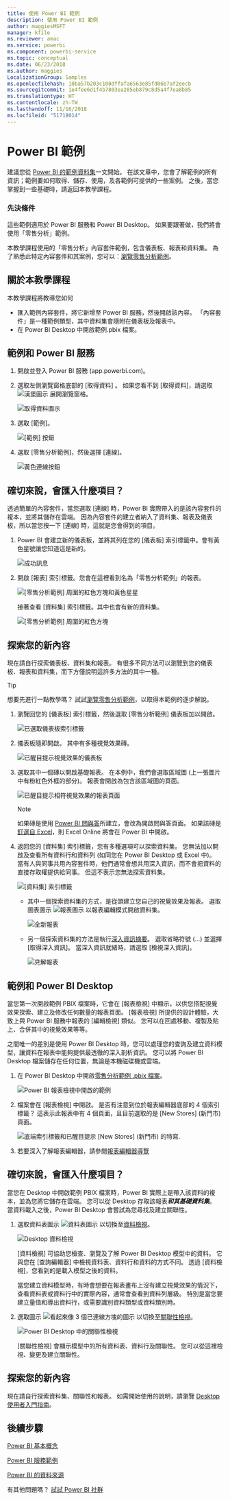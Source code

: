 ```yaml
---
title: 使用 Power BI 範例
description: 使用 Power BI 範例
author: maggiesMSFT
manager: kfile
ms.reviewer: amac
ms.service: powerbi
ms.component: powerbi-service
ms.topic: conceptual
ms.date: 06/23/2018
ms.author: maggies
LocalizationGroup: Samples
ms.openlocfilehash: 10ba57b203c100dffafa6563e85fd06b7af2eecb
ms.sourcegitcommit: 1e4fee6d1f4b7803ea285eb879c8d5a4f7ea8b85
ms.translationtype: HT
ms.contentlocale: zh-TW
ms.lasthandoff: 11/16/2018
ms.locfileid: "51718014"
---
```

# <a name="the-power-bi-samples"></a>Power BI 範例

建議您從 [Power BI 的範例資料集](sample-datasets.md)一文開始。 在該文章中，您會了解範例的所有資訊；範例要如何取得、儲存、使用，及各範例可提供的一些案例。 之後，當您掌握到一些基礎時，請返回本教學課程。   

### <a name="prerequisites"></a>先決條件
這些範例適用於 Power BI 服務和 Power BI Desktop。 如果要跟著做，我們將會使用「零售分析」範例。

本教學課程使用的「零售分析」內容套件範例，包含儀表板、報表和資料集。
為了熟悉此特定內容套件和其案例，您可以：[瀏覽零售分析範例](sample-retail-analysis.md)。

## <a name="about-this-tutorial"></a>關於本教學課程
本教學課程將教導您如何 
- 匯入範例內容套件，將它新增至 Power BI 服務，然後開啟該內容。 「內容套件」是一種範例類型，其中資料集會隨附在儀表板及報表中。 
-  在 Power BI Desktop 中開啟範例.pbix 檔案。


## <a name="samples-and-power-bi-service"></a>範例和 Power BI 服務

1. 開啟並登入 Power BI 服務 (app.powerbi.com)。
2. 選取左側瀏覽窗格底部的 [取得資料]  。 如果您看不到 [取得資料]，請選取 ![漢堡圖示](media/sample-tutorial-connect-to-the-samples/expand-nav.png) 展開瀏覽窗格。
   
   ![取得資料圖示](media/sample-tutorial-connect-to-the-samples/pbi_getdata.png)
5. 選取 [範例]。  
   
   ![[範例] 按鈕](media/sample-tutorial-connect-to-the-samples/pbi_samplesdownload.png)
6. 選取 [零售分析範例]，然後選擇 [連線]。   
   
   ![黃色連線按鈕](media/sample-tutorial-connect-to-the-samples/pbi_retailanalysissampleconnect.png)

## <a name="what-exactly-was-imported"></a>確切來說，會匯入什麼項目？
透過簡單的內容套件，當您選取 [連線] 時，Power BI 實際帶入的是該內容套件的複本，並將其儲存在雲端。 因為內容套件的建立者納入了資料集、報表及儀表板，所以當您按一下 [連線] 時，這就是您會得到的項目。 

1. Power BI 會建立新的儀表板，並將其列在您的 [儀表板] 索引標籤中。會有黃色星號讓您知道這是新的。
   
   ![成功訊息](media/sample-tutorial-connect-to-the-samples/power-bi-new-dashboard.png)
2. 開啟 [報表] 索引標籤。您會在這裡看到名為「零售分析範例」的報表。
   
   ![[零售分析範例] 周圍的紅色方塊和黃色星星](media/sample-tutorial-connect-to-the-samples/power-bi-new-report.png)
   
   接著查看 [資料集] 索引標籤。其中也會有新的資料集。
   
   ![[零售分析範例] 周圍的紅色方塊](media/sample-tutorial-connect-to-the-samples/power-bi-new-dataset.png)

## <a name="explore-your-new-content"></a>探索您的新內容
現在請自行探索儀表板、資料集和報表。 有很多不同方法可以瀏覽到您的儀表板、報表和資料集，而下方僅說明這許多方法的其中一種。  

> [!TIP]
> 想要先進行一點教學嗎？  試試[瀏覽零售分析範例](sample-retail-analysis.md)，以取得本範例的逐步解說。
> 
> 

1. 瀏覽回您的 [儀表板] 索引標籤，然後選取 [零售分析範例] 儀表板加以開啟。    
   
   ![已選取儀表板索引標籤](media/sample-tutorial-connect-to-the-samples/power-bi-dashboards.png)
2. 儀表板隨即開啟。  其中有多種視覺效果磚。
   
   ![已醒目提示視覺效果的儀表板](media/sample-tutorial-connect-to-the-samples/power-bi-dashboards2new.png)
3. 選取其中一個磚以開啟基礎報表。  在本例中，我們會選取區域圖 (上一張圖片中有粉紅色外框的部分)。 報表會開啟為包含該區域圖的頁面。
   
    ![已醒目提示相符視覺效果的報表頁面](media/sample-tutorial-connect-to-the-samples/power-bi-report.png)
   
   > [!NOTE]
   > 如果磚是使用 [Power BI 問與答](consumer/end-user-q-and-a.md)所建立，會改為開啟問與答頁面。 如果該磚是[釘選自 Excel](service-dashboard-pin-tile-from-excel.md)，則 Excel Online 將會在 Power BI 中開啟。
   > 
   > 
1. 返回您的 [資料集] 索引標籤，您有多種選項可以探索資料集。  您無法加以開啟及查看所有資料行和資料列 (如同您在 Power BI Desktop 或 Excel 中)。  當有人與同事共用內容套件時，他們通常會想共用深入資訊，而不會把資料的直接存取權提供給同事。 但這不表示您無法探索資料集。  
   
   ![[資料集] 索引標籤](media/sample-tutorial-connect-to-the-samples/power-bi-chart-icon2.png)
   
   * 其中一個探索資料集的方式，是從頭建立您自己的視覺效果及報表。  選取圖表圖示 ![報表圖示](media/sample-tutorial-connect-to-the-samples/power-bi-chart-icon4.png) 以報表編輯模式開啟資料集。
     
       ![全新報表](media/sample-tutorial-connect-to-the-samples/power-bi-report-editing.png)
   * 另一個探索資料集的方法是執行[深入資訊摘要](consumer/end-user-insights.md)。 選取省略符號 (...) 並選擇 [取得深入資訊]。 當深入資訊就緒時，請選取 [檢視深入資訊]。
     
       ![見解報表](media/sample-tutorial-connect-to-the-samples/power-bi-insights.png)

## <a name="samples-and-power-bi-desktop"></a>範例和 Power BI Desktop 
當您第一次開啟範例 PBIX 檔案時，它會在 [報表檢視] 中顯示，以供您搭配視覺效果探索、建立及修改任何數量的報表頁面。 [報表檢視] 所提供的設計體驗，大致上與 Power BI 服務中報表的 [編輯檢視] 類似。 您可以在回處移動、複製及貼上、合併其中的視覺效果等等。

之間唯一的差別是使用 Power BI Desktop 時，您可以處理您的查詢及建立資料模型，讓資料在報表中能夠提供最透徹的深入剖析資訊。 您可以將 Power BI Desktop 檔案儲存在任何位置，無論是本機磁碟機或雲端。

1. 在 Power BI Desktop 中開啟[零售分析範例 .pbix 檔案](http://download.microsoft.com/download/9/6/D/96DDC2FF-2568-491D-AAFA-AFDD6F763AE3/Retail%20Analysis%20Sample%20PBIX.pbix)。 

    ![Power BI 報表檢視中開啟的範例](media/sample-tutorial-connect-to-the-samples/power-bi-samples-desktop.png)

1. 檔案會在 [報表檢視] 中開啟。 是否有注意到位於報表編輯器底部的 4 個索引標籤？ 這表示此報表中有 4 個頁面，且目前選取的是 [New Stores] \(新門市\) 頁面。 

    ![底端索引標籤和已醒目提示 [New Stores] \(新門市\) 的特寫](media/sample-tutorial-connect-to-the-samples/power-bi-sample-tabs.png).

3. 若要深入了解報表編輯器，請參閱[報表編輯器導覽](service-the-report-editor-take-a-tour.md)

## <a name="what-exactly-was-imported"></a>確切來說，會匯入什麼項目？
當您在 Desktop 中開啟範例 PBIX 檔案時，Power BI 實際上是帶入該資料的複本，並為您將它儲存在雲端。 您可以從 Desktop 存取該報表***和其基礎資料集***。 當資料載入之後，Power BI Desktop 會嘗試為您尋找及建立關聯性。  

1. 選取資料表圖示 ![資料表圖示](media/sample-tutorial-connect-to-the-samples/power-bi-data-icon.png) 以切換至[資料檢視](desktop-data-view.md)。
 
    ![Desktop 資料檢視](media/sample-tutorial-connect-to-the-samples/power-bi-desktop-sample-data.png)

    [資料檢視] 可協助您檢查、瀏覽及了解 Power BI Desktop 模型中的資料。 它與您在 [查詢編輯器] 中檢視資料表、資料行和資料的方式不同。 透過 [資料檢視]，您看到的是載入模型之後的資料。

    當您建立資料模型時，有時會想要在報表畫布上沒有建立視覺效果的情況下，查看資料表或資料行中的實際內容，通常會查看到資料列層級。 特別是當您要建立量值和導出資料行，或需要識別資料類型或資料類別時。

1. 選取圖示 ![看起來像 3 個已連線方塊的圖示](media/sample-tutorial-connect-to-the-samples/power-bi-desktop-relationship-icon.png) 以切換至[關聯性檢視](desktop-relationship-view.md)。
 
    ![Power BI Desktop 中的關聯性檢視](media/sample-tutorial-connect-to-the-samples/power-bi-relationships.png)

    [關聯性檢視] 會顯示模型中的所有資料表、資料行及關聯性。 您可以從這裡檢視、變更及建立關聯性。

## <a name="explore-your-new-content"></a>探索您的新內容
現在請自行探索資料集、關聯性和報表。 如需開始使用的說明，請瀏覽 [Desktop 使用者入門指南](desktop-getting-started.md)。    


## <a name="next-steps"></a>後續步驟
[Power BI 基本概念](consumer/end-user-basic-concepts.md)

[Power BI 服務範例](sample-datasets.md)

[Power BI 的資料來源](service-get-data.md)

有其他問題嗎？ [試試 Power BI 社群](http://community.powerbi.com/)

